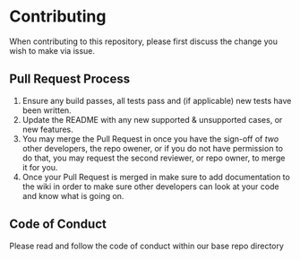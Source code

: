 # Contributing

When contributing to this repository, please first discuss the change you wish to make via issue.

## Pull Request Process

1. Ensure any build passes, all tests pass and (if applicable) new tests have been written.
2. Update the README with any new supported & unsupported cases, or new features.
3. You may merge the Pull Request in once you have the sign-off of *two* other developers, the repo owener, or if you 
   do not have permission to do that, you may request the second reviewer, or repo owner, to merge it for you.
4. Once your Pull Request is merged in make sure to add documentation to the wiki in order to make sure other developers can look at your code and know what is going on.

## Code of Conduct  
  
Please read and follow the code of conduct within our base repo directory
